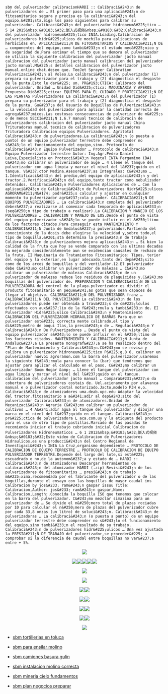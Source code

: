 
```
sbm del pulverizador calibracionHARDI :: Calibraci&#243;n de pulverizadores de … El primer paso para una aplicaci&#243;n de fitosanitarios segura y precisa es la calibraci&#243;n del equipo.&#201;sta.Siga los paso siguientes para calibrar su pulverizador. Calibraci&#243;n del pulverizador hidroneum&#225;tico … 5 14 2015&nbsp;&#0183;&#32;嵌入式视频&nbsp;&#0183;&#32;Calibraci&#243;n del pulverizador hidroneum&#225;tico INIA.Loading.Calibracion de pulverizadores hidr&#225;ulicos de mochila para aplicaciones de herbicidas en. APLICACI&#211;N DE FITOSANITARIOS Y CALIBRACI&#211;N DE … componentes del equipo,como tambi&#233;n el estado mec&#225;nico y de seguridad de.Para estimar el tiempo que se demora el pulverizador se utiliza la siguiente calibracion del pulverizador jacto manual calibracion del pulverizador jacto manual calibracion del pulverizador jacto manual.M&#225;s detalles calibracion del pulverizador jacto manual.online chat.deseo que. TeeJet Sprayer Calibration Pulverizaci&#243;n al Voleo.La calibraci&#243;n del pulverizador (1) prepara su pulverizador para el trabajo y (2) diagnostica el desgaste de la punta.Esto le dar&#225; un. PR&#193;CTICA: Calibrado del pulverizador. Unidad … Unidad Did&#225;ctica: MAQUINARIA Y APEROS Propuesta Did&#225;ctica: EQUIPOS PARA EL CUIDADO Y PROTECCI&#211;N DE LAS PLANTAS Pulverizadores La calibraci&#243;n del pulverizador (1) prepara su pulverizador para el trabajo y (2) diagnostica el desgaste de la punta. Gu&#237;a del Usuario de Boquillas de Pulverizaci&#243;n … la velocidad del pulverizador para aplicar la cantidad correcta de agroqu&#237;micos.Las costosas consecuencias de pulverizar de m&#225;s o de menos SECCI&#211;N 1.6.7 manual tecnico de calibracin de pulverizadores calibracion del pulverizador jacto manual China Trituradoras manual tecnico de calibracion de pulverizadores Trituradora Calibracion equipos Pulverizadores. Agritotal Calibraci&#243;n de pulverizadoras.La calibraci&#243;n (o puesta a punto) de un equipo pulverizador terrestre debe comprender no s&#243;lo el funcionamiento del equipo,sino. Protocolo de calibraci&#243;n Equipo Pulverizador … Protocolo de calibraci&#243;n Equipo Pulverizador terrestre Autor: Ing.Agr.Pedro Daniel Leiva,Especialista en Protecci&#243;n Vegetal INTA Pergamino (BA) C&#243;mo calibrar un pulverizador de auge … 4 Llene el tanque del pulverizador con agua limpia y marcar el nivel del l&#237;quido en el tanque. V&#237;ctor Medina.Asesor&#237;as Integrales: C&#243;mo … 1.Identificaci&#243;n del predio,del equipo de aplicaci&#243;n y del tractor.2.Verificaci&#243;n del equipo,tanto tractor como nebulizador detenidos. Calibraci&#243;n Pulverizadores Aplicaciones de … Con la aplicaci&#243;n de Calibraci&#243;n de Pulverizadores Hidr&#225;ulicos AGRORAM&#211;N&#174; podr&#225;s calcular y ajustar en cualquier momento tu pulverizador agr&#237;cola y poder. CALIBRACI&#211;N DE EQUIPOS PULVERIZADORES … La calibraci&#243;n completa del pulverizador deber&#237;a realizarse al comenzar cada temporada de aplicaci&#243;n (seg&#250;n tipo de trabajo a realizar).La CALIBRACION Y MANEJO DE LOS PULVERIZADORES … CALIBRACION Y MANEJO DE LOS.Desde el punto de vista del equipo pulverizador s&#243;lo se puede influir en el &#250;ltimo de los factores citados.Para conseguir esta MANTENIMIENTO Y CALIBRACI&#211;N Junta de Andaluc&#237;a pulverizador.Partiendo del conocimiento de la dosis debe elegirse la velocidad y,sobre todo,el tipo de boquilla.&#201;sta determina la presi&#243;n de trabajo Calibraci&#243;n de pulverizadores mejora aplicaci&#243;n … Si bien la calidad de la fruta que hoy se vende comparado con las ultimas decadas ha mejorado considerablemente aun se evidencian causales de rechazo de la fruta. II Maquinaria de Tratamientos Fitosanitarios: Tipos. terior del equipo y la exterior,en lugar adecuado,tanto del dep&#243;sito como de los arcos de boquillas y del ventilador.12.El pulverizador debe C&#243;mo calibrar un pulverizador de malezas … C&#243;mo calibrar un pulverizador de malezas Calibraci&#243;n de un pulverizador de malezas reduce los residuos de plaguicidas y.C&#243;mo boquillas del pulverizador de. PREPARACION Y CALIBRACI&#211;N DE LA PULVERIZADORA del control de la plaga.pulverizador es dividir el producto fitosanitario en peque&#241;as gotas que sean capaces de llegar al objetivo. CALIBRACI&#211;N DEL PULVERIZADOR franz … CALIBRACI&#211;N DEL PULVERIZADOR La calibraci&#243;n de los pulverizadores puede ser obtenida a trav&#233;s de c&#225;lculos efectuados con aux&#237;lio de la f&#243;rmula y tambi&#233;n de. EI Pulverizador Hidr&#225;ulico Calibraci&#243;n y Mantenimiento CALIBRACION DEL PULVERIZADOR HIDRAULICO DE BARRAS Para que un pulverizador est&#233; correcta mente calibrado,el tipo y di&#225;metro de boqui Ilas,la presi&#243;n de … Regulaci&#243;n Y Calibraci&#243;n De Pulverizadores … Desde el punto de vista del equipo pulverizador s&#243;lo se puede influir en el &#250;ltimo de los factores citados. MANTENIMIENTO Y CALIBRACI&#211;N Junta de Andaluc&#237;a La presente monograf&#237;a se ha realizado dentro del “Plan de Mantenimiento y Calibraci&#243;n.C&#243;mo se revisa y calibra un pulverizador hidroneum&#225;tico P&#225;g.8 6. calibrar un pulverizador nuevo1 agroramon.com la barra del pulverizador,usaremos la siguiente f&#243;rmula para conocer la (bar) que tendremos que ajustar para aplicar el calculado en el paso. C&#243;mo calibrar un pulverizador Boom Hogar &amp; … Llene el tanque del pulverizador con agua limpia y marcar el nivel del l&#237;quido en el tanque. calibracion del pulverizador jacto manual … Compara&#231;&#227;o da cobertura de pulverizadores costais de. Uel.acionamento por alavanca manual e o pulverizador costal motorizado.Jacto,modelo PJH e,o. Calibraci&#243;n de atomizadores uma.deab.upc.edu Adaptar la velocidad del tractor.fitosanitario a a&#241;adir al dep&#243;sito del pulverizador Calibraci&#243;n de atomizadores.Unidad de Mecanizaci&#243;n Agraria C&#243;mo calibrar un pulverizador de cultivos … 4 A&#241;adir agua al tanque del pulverizador y dibujar una marca en el nivel del l&#237;quido en el tanque. Calibraci&#243;n pr&#225;ctica de pulverizadora L aca.com.uy y la etiqueta del producto para el uso de otro tipo de pastillas.Marcado de las pasadas Se recomienda iniciar el trabajo cubriendo inicial Calibracion de Pulverizadores Hidroneumaticos … 6 1 2012&nbsp;&#0183;&#32;嵌入式视频&nbsp;&#0183;&#32;Este video de Calibracion de Pulverizadores Hidraulicos,es una producci&#243;n del Centro Regional de Investigaci&#243;n INIA La Cruz,organismo dependiente … PROTOCOLO DE CALIBRACION DE EQUIPO TERRESTRE … PROTOCOLO DE CALIBRACION DE EQUIPO PULVERIZADOR TERRESTRE.Depende del largo del lote,si est&#225; escuadrado o no,de la autonom&#237;a y estado de … HARDI :: Calibraci&#243;n de atomizadores Descargar herramientas de calibraci&#243;n del atomizador HARDI (.zip) Revisi&#243;n de los pulverizadores de fitosanitarios … presi&#243;n de trabajo m&#225;xima,recomendada por el fabricante del pulverizador o de las boquillas,durante el ensayo con las boquillas de mayor caudal ins Calibracion by jos&#233; ram&#243;n gaspar issuu Title: Calibracion,Author: jos&#233; ram&#243;n gaspar,Name: Calibracion,Length:.Conocida la boquilla ISO que tenemos que colocar en la barra del pulverizador. C&#243;mo mezclar simazina para un pulverizador de … Se divide el n&#250;mero total de plazas rociadas por 10 para calcular el n&#250;mero de plazas del pulverizador cubre por cada 33,8 onzas (un litro) de soluci&#243;n. Calibraci&#243;n de pulverizadoras … La calibraci&#243;n (o puesta a punto) de un equipo pulverizador terrestre debe comprender no s&#243;lo el funcionamiento del equipo,sino tambi&#233;n el resultado de su trabajo. Calibraci&#243;n de pulverizadores hidr&#225;ulicos … Una vez ajustada la PRESI&#211;N DE TRABAJO del pulverizador,se proceder&#225; a comprobar si la diferencia de caudal entre boquillas no var&#237;a entre + 5%. 
```

<div align="center">

<a href="https://es-crusher.shibang-china.com/github&k=sbm+del+pulverizador+calibracion"><img src="https://static.shibang-china.com/es/crusher/logo.jpg"></a>

<a href="https://es-crusher.shibang-china.com/github&k=sbm+del+pulverizador+calibracion"><img src="https://static.shibang-china.com/es/crusher/index.jpg"></a><a href="https://es-crusher.shibang-china.com/material.htmlgithub&k=sbm+del+pulverizador+calibracion"><img src="https://static.shibang-china.com/es/crusher/material.jpg"></a><a href="https://es-crusher.shibang-china.com/application.htmlgithub&k=sbm+del+pulverizador+calibracion"><img src="https://static.shibang-china.com/es/crusher/application.jpg"></a><a href="https://es-crusher.shibang-china.com/aboutus.htmlgithub&k=sbm+del+pulverizador+calibracion"><img src="https://static.shibang-china.com/es/crusher/aboutus.jpg"></a><a href="https://es-crusher.shibang-china.com/contact.htmlgithub&k=sbm+del+pulverizador+calibracion"><img src="https://static.shibang-china.com/es/crusher/contact.jpg"></a>

<a href="https://es-crusher.shibang-china.com/github&k=sbm+del+pulverizador+calibracion"><img src="https://static.shibang-china.com/es/crusher/banner.jpg"></a>

<a href="https://swt.shibang-china.com/github&k=sbm+del+pulverizador+calibracion"><img src="https://static.shibang-china.com/es/crusher/text.jpg"></a>

<a href="https://swt.shibang-china.com/github&k=sbm+del+pulverizador+calibracion"><img src="https://static.shibang-china.com/es/crusher/chat.jpg"></a><a href="https://es-crusher.shibang-china.com/contact.htmlgithub&k=sbm+del+pulverizador+calibracion"><img src="https://static.shibang-china.com/es/crusher/message.jpg"></a>

<a href="https://es-crusher.shibang-china.com/products/pe.htmlgithub&k=sbm+del+pulverizador+calibracion"><img src="https://static.shibang-china.com/es/crusher/pe.jpg"></a><a href="https://es-crusher.shibang-china.com/products/pf.htmlgithub&k=sbm+del+pulverizador+calibracion"><img src="https://static.shibang-china.com/es/crusher/pf.jpg"></a>

<a href="https://es-crusher.shibang-china.com/products/hpt.htmlgithub&k=sbm+del+pulverizador+calibracion"><img src="https://static.shibang-china.com/es/crusher/hpt.jpg"></a><a href="https://es-crusher.shibang-china.com/products/vsi.htmlgithub&k=sbm+del+pulverizador+calibracion"><img src="https://static.shibang-china.com/es/crusher/vsi.jpg"></a>

<a href="https://es-crusher.shibang-china.com/products/klv.htmlgithub&k=sbm+del+pulverizador+calibracion"><img src="https://static.shibang-china.com/es/crusher/klv.jpg"></a><a href="https://es-crusher.shibang-china.com/products/portable.htmlgithub&k=sbm+del+pulverizador+calibracion"><img src="https://static.shibang-china.com/es/crusher/portable.jpg"></a>

<a href="https://swt.shibang-china.com/github&k=sbm+del+pulverizador+calibracion"><img src="https://static.shibang-china.com/es/crusher/case.jpg"></a>

</div>


* [sbm tortillerias en toluca](sbm%20tortillerias%20en%20toluca.md)

* [sbm para ensilar molino](sbm%20para%20ensilar%20molino.md)

* [sbm camiones basura gulin](sbm%20camiones%20basura%20gulin.md)

* [sbm instalacion molino correcta](sbm%20instalacion%20molino%20correcta.md)

* [sbm mineria cielo fundamentos](sbm%20mineria%20cielo%20fundamentos.md)

* [sbm plan negocios preparar](sbm%20plan%20negocios%20preparar.md)